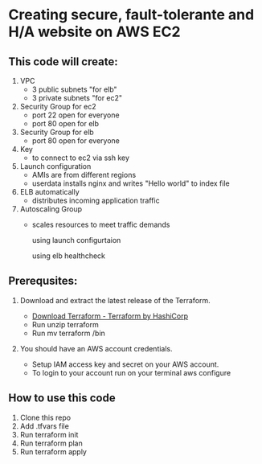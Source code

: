 # Creating secure, fault-tolerante and H/A website on AWS EC2
## This code will create:
1. VPC 
   - 3 public subnets "for elb"
   - 3 private subnets "for ec2"
2. Security Group for ec2
   - port 22 open for everyone 
   - port 80 open for elb 
3. Security Group for elb
   - port 80 open for everyone 
4. Key 
   - to connect to ec2 via ssh key
5. Launch configuration
   - AMIs are from different regions 
   - userdata installs nginx and writes "Hello world" to index file
6. ELB automatically 
   - distributes incoming application traffic 
7. Autoscaling Group
   - scales resources to meet traffic demands 

     using launch configurtaion

     using elb healthcheck 

   
## Prerequsites: 
 
1. Download and extract the  latest release of the Terraform. 
   -  [Download Terraform - Terraform by HashiCorp](https://www.terraform.io/downloads.html)
   -  Run unzip terraform
   -  Run mv terraform /bin

2. You should have an AWS account credentials. 
   -  Setup IAM access key and secret on your AWS account.
   -  To login to your account run on your terminal aws configure

## How to use this code 

1. Clone this repo
2. Add .tfvars file
3. Run terraform init
4. Run terraform plan
5. Run terraform apply